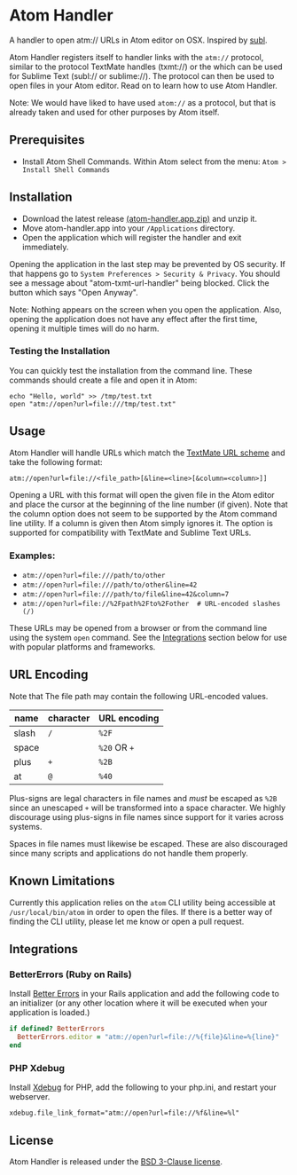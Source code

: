 # Atom Handler

A handler to open atm:// URLs in Atom editor on OSX. Inspired by [subl](https://github.com/dhoulb/subl).

Atom Handler registers itself to handler links with the `atm://` protocol, similar to the protocol TextMate handles (txmt://) or the which can be used for Sublime Text (subl:// or sublime://). The protocol can then be used to open files in your Atom editor. Read on to learn how to use Atom Handler.

Note: We would have liked to have used `atom://` as a protocol, but that is already taken and used for other purposes by Atom itself.

## Prerequisites

- Install Atom Shell Commands. Within Atom select from the menu: `Atom > Install Shell Commands`

## Installation

- Download the latest release [(atom-handler.app.zip)](https://github.com/WizardOfOgz/atom-handler/releases/download/1.1.2/atom-handler.app.zip) and unzip it.
- Move atom-handler.app into your `/Applications` directory.
- Open the application which will register the handler and exit immediately.

Opening the application in the last step may be prevented by OS security. If that happens go to `System Preferences > Security & Privacy`. You should see a message about "atom-txmt-url-handler" being blocked. Click the button which says "Open Anyway".

Note: Nothing appears on the screen when you open the application. Also, opening the application does not have any effect after the first time, opening it multiple times will do no harm.

### Testing the Installation

You can quickly test the installation from the command line. These commands should create a file and open it in Atom:

```
echo "Hello, world" >> /tmp/test.txt
open "atm://open?url=file:///tmp/test.txt"
```

## Usage

Atom Handler will handle URLs which match the [TextMate URL scheme](http://blog.macromates.com/2007/the-textmate-url-scheme/) and take the following format:

`atm://open?url=file://<file_path>[&line=<line>[&column=<column>]]`

Opening a URL with this format will open the given file in the Atom editor and place the cursor at the beginning of the line number (if given). Note that the column option does not seem to be supported by the Atom command line utility. If a column is given then Atom simply ignores it. The option is supported for compatibility with TextMate and Sublime Text URLs.

### Examples:
- `atm://open?url=file:///path/to/other`
- `atm://open?url=file:///path/to/other&line=42`
- `atm://open?url=file:///path/to/file&line=42&column=7`
- `atm://open?url=file://%2Fpath%2Fto%2Fother  # URL-encoded slashes (/)`

These URLs may be opened from a browser or from the command line using the system `open` command. See the [Integrations](#Integrations) section below for use with popular platforms and frameworks.

## URL Encoding

Note that The file path may contain the following URL-encoded values.

|name|character|URL encoding|
|---|---|---|
|slash|`/`|`%2F`|
|space|` `|`%20` OR `+`|
|plus|`+`|`%2B`|
|at|`@`|`%40`|

Plus-signs are legal characters in file names and _must_ be escaped as `%2B` since an unescaped `+` will be transformed into a space character. We highly discourage using plus-signs in file names since support for it varies across systems.

Spaces in file names must likewise be escaped. These are also discouraged since many scripts and applications do not handle them properly.

## Known Limitations

Currently this application relies on the `atom` CLI utility being accessible at `/usr/local/bin/atom` in order to open the files. If there is a better way of finding the CLI utility, please let me know or open a pull request.

## Integrations

### BetterErrors (Ruby on Rails)

Install [Better Errors](https://github.com/charliesome/better_errors) in your Rails application and add the following code to an initializer (or any other location where it will be executed when your application is loaded.)

```ruby
if defined? BetterErrors
  BetterErrors.editor = "atm://open?url=file://%{file}&line=%{line}"
end
```

### PHP Xdebug

Install [Xdebug](http://xdebug.org) for PHP, add the following to your php.ini, and restart your webserver.

```
xdebug.file_link_format="atm://open?url=file://%f&line=%l"
```

## License

Atom Handler is released under the [BSD 3-Clause license](https://github.com/WizardOfOgz/atom-handler/blob/master/LICENSE).
